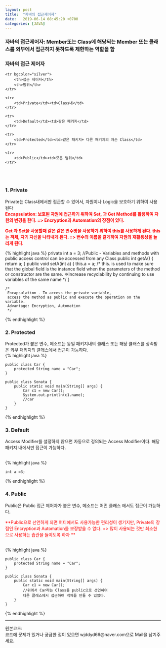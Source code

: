 ```yaml
---
layout: post
title:  "자바의 접근제어자"
date:   2019-06-14 08:45:20 +0700
categories: [JAVA]
---
```


### 자바의 접근제어자: Member또는 Class에 해당되는 Member 또는 클래스를 외부에서 접근하지 못하도록 제한하는 역할을 함
### 자바의 접근 제어자
<table align="center">

	<tr bgcolor="silver">	
		<th>접근 제어자</th>
		<th>범위</th>
	</tr>
	
	<tr>
		<td>Private</td><td>Class내</td>
	</tr>
	
	<tr>
		<td>Default</td><td>같은 패키지</td>
	</tr>
	
	<tr>
		<td>Protected</td><td>같은 패키지+ 다른 패키지의 자손 Class</td>
	</tr>
	
	<tr>
		<td>Public</td><td>모든 범위</td>
	</tr>

</table>
<br>

### 1. Private
Private는 Class내에서만 접근할 수 있어서, 자원이나 Logic을 보호하기 위하여 사용 된다  
<span style ="color: red">**Encapsulation: 보호된 자원에 접근하기 위하여 Set, 과 Get Method를 활용하여 자원의 변경을 한다. => Encryption과 Automation의 장점이 있다.**</span>

<span style ="color: red">**Get 과 Set을 사용할때 같은 같은 변수명을 사용하기 위하여 this를 사용하게 된다. this는 객체, 자기 자신을 나타내게 된다. => 변수의 이름을 같게하여 자원의 재활용성을 늘리게 된다.**</span>

{% highlight java %}
	private int a = 3;
	//Public - Variables and methods with public 
	access control can be accessed from any Class
	public int getA() {
		return a;
	}
	public void setA(int a) {
		this.a = a;
		/*
		 this. is used to make sure that the global field is 	  the instance field 
		 when the parameters of the method or constructor are    	  the same.
		 =>Increase recyclability by continuing to use 		  	   variables of the same name
		 */
	}
	
	/*
	 Encapsulation - To access the private variable, 
	 access the method as public and execute the operation on the variable.
	 Advantage: Encryption, Automation
	 */
{% endhighlight %}

### 2. Protected
Protected가 붙은 변수, 메소드는 동일 패키지내의 클래스 또는 해당 클래스를 상속받은 외부 패키지의 클래스에서 접근이 가능하다.   
{% highlight java %}		

	public class Car {
		protected String name = "Car";
	}
	
	public class Sonata {
		public static void main(String[] args) {
			Car c1 = new Car();
			System.out.println(c1.name);
			//car
		}
	}
{% endhighlight %}
### 3. Default

Access Modifier를 설정하지 않으면 자동으로 정의되는 Access Modifier이다. 해당 패키지 내에서만 접근이 가능하다.

<br>
{% highlight java %}

	int a =3;
{% endhighlight %}
<br>

### 4. Public

Public은 Public 접근 제어자가 붙은 변수, 메소드는 어떤 클래스 에서도 접근이 가능하다.

<span style ="color: red">**Public으로 선언하게 되면 어디에서도 사용가능한 편리성이 생기지만, Private의 장점인 Encryption과 Automation를 보장받을 수 없다. => 많이 사용되는 것만 최소한으로 사용하는 습관을 들이도록 하자 **</span>

<br>
{% highlight java %}

```
public class Car {
	protected String name = "Car";
}

public class Sonata {
	public static void main(String[] args) {
		Car c1 = new Car();
		//위에서 Car라는 Class를 public으로 선언하여 
		다른 클래스에서 접근하여 객체를 만들 수 있었다.
	}
}
```

{% endhighlight %}
<br>

<hr>
원본코드: <https://github.com/wjddyd66/JAVA/tree/master/AccessModifier><br>
코드에 문제가 있거나 궁금한 점이 있으면 wjddyd66@naver.com으로  Mail을 남겨주세요.

